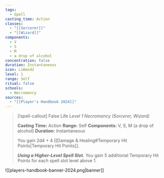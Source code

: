 ```yaml
---
tags:
  - Spell
casting_time: Action
classes:
  - "[[Sorcerer]]"
  - "[[Wizard]]"
components:
  - V
  - S
  - M
  - a drop of alcohol
concentration: false
duration: Instantaneous
icon: LiWand2
level: 1
range: Self
ritual: false
schools:
  - Necromancy
sources: 
  - "[[Player's Handbook 2024]]"
---
```

>[!spell-callout] False Life
>_Level 1 Necromancy (Sorcerer, Wizard)_
>
>**Casting Time:** Action
>**Range:** Self
>**Components:** V, S, M (a drop of alcohol)
>**Duration:** Instantaneous
>
>You gain 2d4 + 4 [[Damage & Healing#Temporary Hit Points\|Temporary Hit Points]].
>
>**_Using a Higher-Level Spell Slot._** You gain 5 additional Temporary Hit Points for each spell slot level above 1.


![[players-handbook-banner-2024.png|banner]]